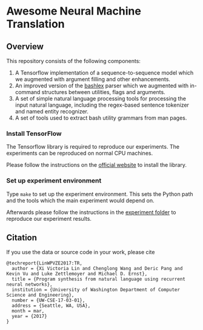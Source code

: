 # Awesome Neural Machine Translation

## Overview

This repository consists of the following components:

1. A Tensorflow implementation of a sequence-to-sequence model which we augmented with argument filling and other enhancements.
2. An improved version of the [bashlex](https://github.com/idank/bashlex) parser which we augmented with in-command structures between utilities, flags and arguments.
3. A set of simple natural language processing tools for processing the input natural language, including the regex-based sentence tokenizer and named entity recognizer.
4. A set of tools used to extract bash utility grammars from man pages.

### Install TensorFlow

The Tensorflow library is required to reproduce our experiments. The experiments can be reproduced on normal CPU machines.

Please follow the instructions on the [official website](https://www.tensorflow.org/versions/r0.9/get_started/os_setup.html) to install the library.

### Set up experiment environment

Type `make` to set up the experiment environment. This sets the Python path and the tools which the main experiment would depend on.

Afterwards please follow the instructions in the [experiment folder](https://github.com/TellinaTool/learning_module/tree/master/experiments) to reproduce our experiment results.

## Citation

If you use the data or source code in your work, please cite
```
@techreport{LinWPVZE2017:TR, 
  author = {Xi Victoria Lin and Chenglong Wang and Deric Pang and Kevin Vu and Luke Zettlemoyer and Michael D. Ernst}, 
  title = {Program synthesis from natural language using recurrent neural networks}, 
  institution = {University of Washington Department of Computer Science and Engineering}, 
  number = {UW-CSE-17-03-01}, 
  address = {Seattle, WA, USA}, 
  month = mar, 
  year = {2017} 
}
```
